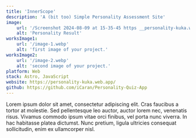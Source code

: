```yaml
---
title: 'InnerScope'
description: 'A (bit too) Simple Personality Assessment Site'
image:
    url: '/Screenshot 2024-08-09 at 15-35-45 https __personality-kuka.web.app.png'
    alt: 'Personality Result'
worksImage1:
    url: '/image-1.webp'
    alt: 'first image of your project.'
worksImage2:
    url: '/image-2.webp'
    alt: 'second image of your project.'
platform: Web
stack: Astro, JavaScript
website: https://personality-kuka.web.app/
github: https://github.com/iCaran/Personality-Quiz-App
---
```


Lorem ipsum dolor sit amet, consectetur adipiscing elit. Cras faucibus a tortor at molestie. Sed pellentesque leo auctor, auctor lorem nec, venenatis risus. Vivamus commodo ipsum vitae orci finibus, vel porta nunc viverra. In hac habitasse platea dictumst. Nunc pretium, ligula ultricies consequat sollicitudin, enim ex ullamcorper nisl.
